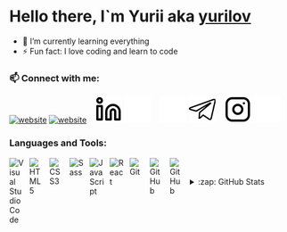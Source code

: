 # Hello there, I`m Yurii aka [yurilov][instagram]

- 🌱 I’m currently learning everything
- ⚡ Fun fact: I love coding and learn to code

### 📫 Connect with me:

[![website](./img/mail-light.svg)](mailto:yuraschepilov@gmail.com#gh-light-mode-only)
[![website](./img/mail-dark.svg)](mailto:yuraschepilov@gmail.com#gh-dark-mode-only)
&nbsp;&nbsp;
[![website](./img/linkedin-light.svg)](https://www.linkedin.com/in/yura-schepilov#gh-light-mode-only)
[![website](./img/linkedin-dark.svg)](https://www.linkedin.com/in/yura-schepilov#gh-dark-mode-only)
&nbsp;&nbsp;
[![website](./img/telegram-light.svg)](https://t.me/yurilov#gh-dark-mode-only)
[![website](./img/telegram-dark.svg)](https://t.me/yurilov#gh-light-mode-only)
&nbsp;&nbsp;
[![website](./img/instagram-light.svg)](https://www.instagram.com/_yurilov/#gh-light-mode-only)
[![website](./img/instagram-dark.svg)](https://www.instagram.com/_yurilov/#gh-dark-mode-only)

### Languages and Tools:

[<img align="left" alt="Visual Studio Code" width="26px" src="https://cdn.jsdelivr.net/gh/devicons/devicon/icons/vscode/vscode-original.svg" style="padding-right:10px;" />](https://github.com/yurilov)
[<img align="left" alt="HTML5" width="26px" src="https://cdn.jsdelivr.net/gh/devicons/devicon/icons/html5/html5-original.svg" style="padding-right:10px;" />](https://github.com/yurilov)
[<img align="left" alt="CSS3" width="26px" src="https://cdn.jsdelivr.net/gh/devicons/devicon/icons/css3/css3-original.svg" style="padding-right:10px;" />](https://github.com/yurilov)
[<img align="left" alt="Sass" width="26px" src="https://cdn.jsdelivr.net/gh/devicons/devicon/icons/sass/sass-original.svg" style="padding-right:10px;" />](https://github.com/yurilov)
[<img align="left" alt="JavaScript" width="26px" src="https://cdn.jsdelivr.net/gh/devicons/devicon/icons/javascript/javascript-original.svg" style="padding-right:10px;" />](https://github.com/yurilov)
[<img align="left" alt="React" width="26px" src="https://cdn.jsdelivr.net/gh/devicons/devicon/icons/react/react-original.svg" style="padding-right:10px;" />](https://github.com/yurilov)

<!-- [<img align="left" alt="Node.js" width="26px" src="https://cdn.jsdelivr.net/gh/devicons/devicon/icons/nodejs/nodejs-original.svg" style="padding-right:10px;" />](https://github.com/yurilov) -->

[<img align="left" alt="Git" width="26px" src="https://cdn.jsdelivr.net/gh/devicons/devicon/icons/git/git-original.svg" style="padding-right:10px;" />](https://github.com/yurilov)
[<img align="left" alt="GitHub" width="26px" src="https://user-images.githubusercontent.com/3369400/139447912-e0f43f33-6d9f-45f8-be46-2df5bbc91289.png" style="padding-right:10px;" />](https://github.com/yurilov#gh-dark-mode-only)
[<img align="left" alt="GitHub" width="26px" src="https://user-images.githubusercontent.com/3369400/139448065-39a229ba-4b06-434b-bc67-616e2ed80c8f.png" style="padding-right:10px;" />](https://github.com/yurilov#gh-light-mode-only)

<br />
<br />

<details>
  <summary>:zap: GitHub Stats</summary>

  <img align="left" alt="codeSTACKr's GitHub Stats" src="https://github-readme-stats.vercel.app/api?username=yurilov&show_icons=true&hide_border=false&title_color=ff652f&icon_color=FFE400&bg_color=09131B&text_color=ffffff&border_color=0c1a25" />

</details>

[resume]: https://yurilov.github.io/resume/
[instagram]: https://www.instagram.com/_yurilov/
[linkedin]: https://www.linkedin.com/in/yura-schepilov
